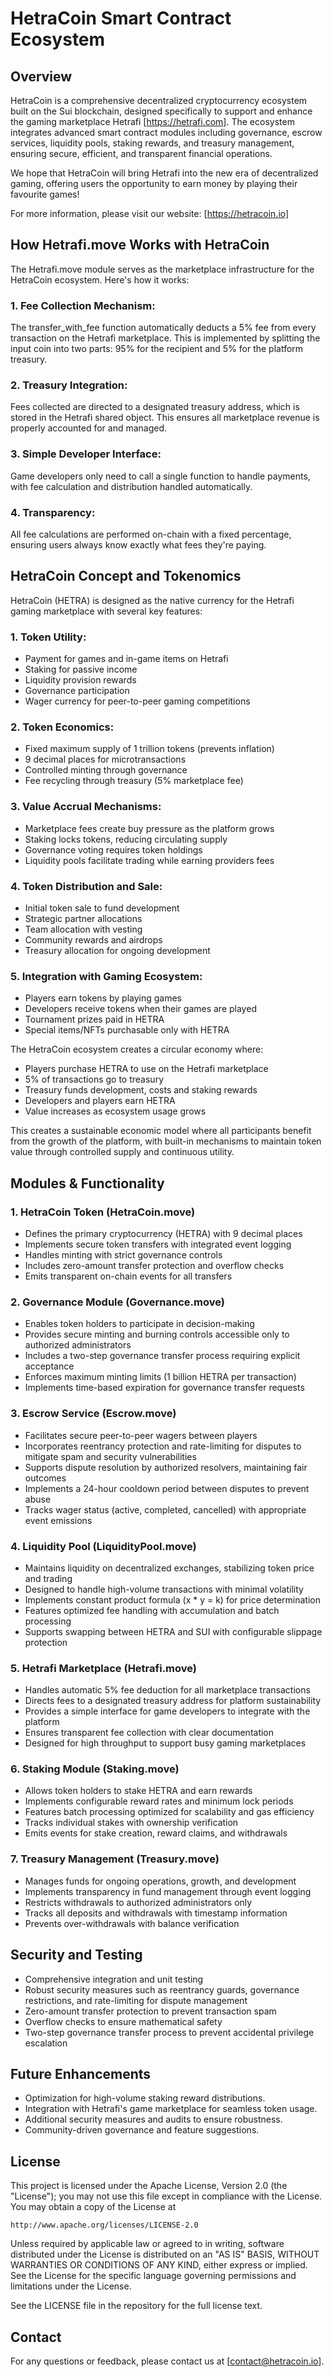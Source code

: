 # HetraCoin Smart Contract Ecosystem

## Overview
HetraCoin is a comprehensive decentralized cryptocurrency ecosystem built on the Sui blockchain, designed specifically to support and enhance the gaming marketplace Hetrafi [https://hetrafi.com]. The ecosystem integrates advanced smart contract modules including governance, escrow services, liquidity pools, staking rewards, and treasury management, ensuring secure, efficient, and transparent financial operations.

We hope that HetraCoin will bring Hetrafi into the new era of decentralized gaming, offering users the opportunity to earn money by playing their favourite games!

For more information, please visit our website: [https://hetracoin.io]

## How Hetrafi.move Works with HetraCoin
The Hetrafi.move module serves as the marketplace infrastructure for the HetraCoin ecosystem. Here's how it works:

### 1. Fee Collection Mechanism: 
The transfer_with_fee function automatically deducts a 5% fee from every transaction on the Hetrafi marketplace. This is implemented by splitting the input coin into two parts: 95% for the recipient and 5% for the platform treasury.

### 2. Treasury Integration: 
Fees collected are directed to a designated treasury address, which is stored in the Hetrafi shared object. This ensures all marketplace revenue is properly accounted for and managed.

### 3. Simple Developer Interface: 
Game developers only need to call a single function to handle payments, with fee calculation and distribution handled automatically.

### 4. Transparency: 
All fee calculations are performed on-chain with a fixed percentage, ensuring users always know exactly what fees they're paying.

## HetraCoin Concept and Tokenomics
HetraCoin (HETRA) is designed as the native currency for the Hetrafi gaming marketplace with several key features:

### 1. Token Utility:
- Payment for games and in-game items on Hetrafi
- Staking for passive income
- Liquidity provision rewards
- Governance participation
- Wager currency for peer-to-peer gaming competitions

### 2. Token Economics:
- Fixed maximum supply of 1 trillion tokens (prevents inflation)
- 9 decimal places for microtransactions
- Controlled minting through governance
- Fee recycling through treasury (5% marketplace fee)

### 3. Value Accrual Mechanisms:
- Marketplace fees create buy pressure as the platform grows
- Staking locks tokens, reducing circulating supply
- Governance voting requires token holdings
- Liquidity pools facilitate trading while earning providers fees

### 4. Token Distribution and Sale:
- Initial token sale to fund development
- Strategic partner allocations
- Team allocation with vesting
- Community rewards and airdrops
- Treasury allocation for ongoing development

### 5. Integration with Gaming Ecosystem:
- Players earn tokens by playing games
- Developers receive tokens when their games are played
- Tournament prizes paid in HETRA
- Special items/NFTs purchasable only with HETRA

The HetraCoin ecosystem creates a circular economy where:
- Players purchase HETRA to use on the Hetrafi marketplace
- 5% of transactions go to treasury
- Treasury funds development, costs and staking rewards
- Developers and players earn HETRA
- Value increases as ecosystem usage grows

This creates a sustainable economic model where all participants benefit from the growth of the platform, with built-in mechanisms to maintain token value through controlled supply and continuous utility.

## Modules & Functionality

### 1. HetraCoin Token (HetraCoin.move)
- Defines the primary cryptocurrency (HETRA) with 9 decimal places
- Implements secure token transfers with integrated event logging
- Handles minting with strict governance controls
- Includes zero-amount transfer protection and overflow checks
- Emits transparent on-chain events for all transfers

### 2. Governance Module (Governance.move)
- Enables token holders to participate in decision-making
- Provides secure minting and burning controls accessible only to authorized administrators
- Includes a two-step governance transfer process requiring explicit acceptance
- Enforces maximum minting limits (1 billion HETRA per transaction)
- Implements time-based expiration for governance transfer requests

### 3. Escrow Service (Escrow.move)
- Facilitates secure peer-to-peer wagers between players
- Incorporates reentrancy protection and rate-limiting for disputes to mitigate spam and security vulnerabilities
- Supports dispute resolution by authorized resolvers, maintaining fair outcomes
- Implements a 24-hour cooldown period between disputes to prevent abuse
- Tracks wager status (active, completed, cancelled) with appropriate event emissions

### 4. Liquidity Pool (LiquidityPool.move)
- Maintains liquidity on decentralized exchanges, stabilizing token price and trading
- Designed to handle high-volume transactions with minimal volatility
- Implements constant product formula (x * y = k) for price determination
- Features optimized fee handling with accumulation and batch processing
- Supports swapping between HETRA and SUI with configurable slippage protection

### 5. Hetrafi Marketplace (Hetrafi.move)
- Handles automatic 5% fee deduction for all marketplace transactions
- Directs fees to a designated treasury address for platform sustainability
- Provides a simple interface for game developers to integrate with the platform
- Ensures transparent fee collection with clear documentation
- Designed for high throughput to support busy gaming marketplaces

### 6. Staking Module (Staking.move)
- Allows token holders to stake HETRA and earn rewards
- Implements configurable reward rates and minimum lock periods
- Features batch processing optimized for scalability and gas efficiency
- Tracks individual stakes with ownership verification
- Emits events for stake creation, reward claims, and withdrawals

### 7. Treasury Management (Treasury.move)
- Manages funds for ongoing operations, growth, and development
- Implements transparency in fund management through event logging
- Restricts withdrawals to authorized administrators only
- Tracks all deposits and withdrawals with timestamp information
- Prevents over-withdrawals with balance verification

## Security and Testing
- Comprehensive integration and unit testing
- Robust security measures such as reentrancy guards, governance restrictions, and rate-limiting for dispute management
- Zero-amount transfer protection to prevent transaction spam
- Overflow checks to ensure mathematical safety
- Two-step governance transfer process to prevent accidental privilege escalation

## Future Enhancements
- Optimization for high-volume staking reward distributions.
- Integration with Hetrafi's game marketplace for seamless token usage.
- Additional security measures and audits to ensure robustness.
- Community-driven governance and feature suggestions.

## License

This project is licensed under the Apache License, Version 2.0 (the "License");
you may not use this file except in compliance with the License.
You may obtain a copy of the License at

    http://www.apache.org/licenses/LICENSE-2.0

Unless required by applicable law or agreed to in writing, software
distributed under the License is distributed on an "AS IS" BASIS,
WITHOUT WARRANTIES OR CONDITIONS OF ANY KIND, either express or implied.
See the License for the specific language governing permissions and
limitations under the License.

See the LICENSE file in the repository for the full license text.

## Contact
For any questions or feedback, please contact us at [contact@hetracoin.io].


